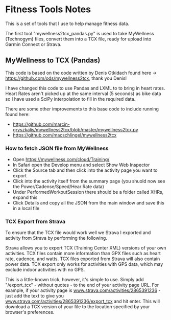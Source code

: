 # Fitness Tools Notes

This is a set of tools that I use to help manage fitness data.

The first tool "mywellness2tcx_pandas.py" is used to take MyWellness (Technogym) files, convert them into a TCX file, ready for upload into Garmin Connect or Strava.

## MyWellness to TCX (Pandas)

This code is based on the code written by Denis Otkidach found here -> https://github.com/ods/mywellness2tcx, thank you Denis!

I have changed this code to use Pandas and LXML to to bring in heart rates. Heart Rates aren't picked up at the same interval (5 seconds) as bike data so I have used a SciPy interpolation to fill in the required data.

There are some other improvements to this base code to include running found here:

- https://github.com/marcin-gryszkalis/mywellness2tcx/blob/master/mywellness2tcx.py
- https://github.com/macschlingel/mywellness2tcx

### How to fetch JSON file from MyWellness

- Open https://mywellness.com/cloud/Training/
- In Safari open the Develop menu and select Show Web Inspector
- Click the Source tab and then click into the activity page you want to export
- Click into the activity itself from the summary page (you shuold now see the Power/Cadense/Speed/Hear Rate data)
- Under PerformedWorkoutSession there should be a folder called XHRs, expand this
- Click Details and copy all the JSON from the main window and save this in a local file

### TCX Export from Strava

To ensure that the TCX file would work well we Strava I exported and activity from Strava by performing the following.

Strava allows you to export TCX (Training Center XML) versions of your own activities. TCX files contain more information than GPX files such as heart rate, cadence, and watts. TCX files exported from Strava will also contain power data. TCX export only works for activities with GPS data, which may exclude indoor activities with no GPS.

This is a little-known trick, however, it's simple to use. Simply add "/export_tcx" - without quotes - to the end of your activity page URL. For example, if your activity page is www.strava.com/activities/2865391236 - just add the text to give you www.strava.com/activities/2865391236/export_tcx and hit enter. This will download a TCX version of your file to the location specified by your browser's preferences.
